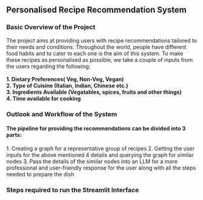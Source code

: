 <h2> Personalised Recipe Recommendation System</h2>

<h3> Basic Overview of the Project</h4>
<p> The project aims at providing users with recipe recommendations tailored to their needs and conditions. Throughout the world, people have different food habits and to cater to each one is the aim of this system. To make these recipes as personalised as possible, we take a couple of inputs from the users regarding the following:<br>
<br> <b>1. Dietary Preferences( Veg, Non-Veg, Vegan)</b>
<br> <b>2. Type of Cuisine (Italian, Indian, Chinese etc.)</b>
<br> <b>3. Ingredients Available (Vegatables, spices, fruits and other things)</b>
<br> <b>4. Time available for cooking</b>
<br></p>

<h3> Outlook and Workflow of the System</h3>
<p> <h4>The pipeline for providing the recommendations can be divided into 3 parts:</h4> 
   1. Creating a graph for a representative group of recipes
   2. Getting the user inputs for the above mentioned 4 details and querying the graph for similar nodes
   3. Pass the details of the similar nodes into an LLM for a more professional and user-friendly response for the user along with all the steps needed to prepare the dish </p>

<h3> Steps required to run the Streamlit Interface</h3>
